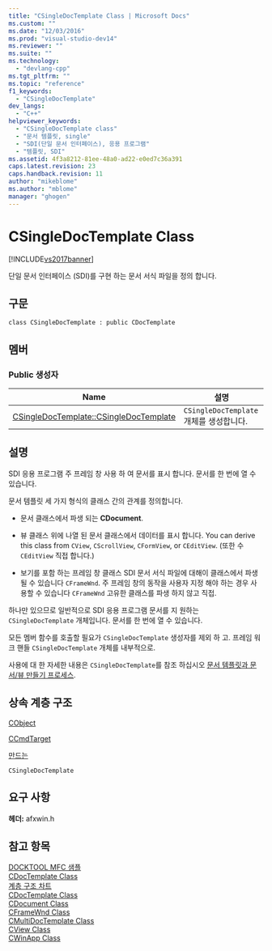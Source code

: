 ```yaml
---
title: "CSingleDocTemplate Class | Microsoft Docs"
ms.custom: ""
ms.date: "12/03/2016"
ms.prod: "visual-studio-dev14"
ms.reviewer: ""
ms.suite: ""
ms.technology: 
  - "devlang-cpp"
ms.tgt_pltfrm: ""
ms.topic: "reference"
f1_keywords: 
  - "CSingleDocTemplate"
dev_langs: 
  - "C++"
helpviewer_keywords: 
  - "CSingleDocTemplate class"
  - "문서 템플릿, single"
  - "SDI(단일 문서 인터페이스), 응용 프로그램"
  - "템플릿, SDI"
ms.assetid: 4f3a8212-81ee-48a0-ad22-e0ed7c36a391
caps.latest.revision: 23
caps.handback.revision: 11
author: "mikeblome"
ms.author: "mblome"
manager: "ghogen"
---
```

# CSingleDocTemplate Class
[!INCLUDE[vs2017banner](../../assembler/inline/includes/vs2017banner.md)]

단일 문서 인터페이스 \(SDI\)를 구현 하는 문서 서식 파일을 정의 합니다.  
  
## 구문  
  
```  
class CSingleDocTemplate : public CDocTemplate  
```  
  
## 멤버  
  
### Public 생성자  
  
|Name|설명|  
|----------|--------|  
|[CSingleDocTemplate::CSingleDocTemplate](../Topic/CSingleDocTemplate::CSingleDocTemplate.md)|`CSingleDocTemplate` 개체를 생성합니다.|  
  
## 설명  
 SDI 응용 프로그램 주 프레임 창 사용 하 여 문서를 표시 합니다. 문서를 한 번에 열 수 있습니다.  
  
 문서 템플릿 세 가지 형식의 클래스 간의 관계를 정의합니다.  
  
-   문서 클래스에서 파생 되는  **CDocument**.  
  
-   뷰 클래스 위에 나열 된 문서 클래스에서 데이터를 표시 합니다.  You can derive this class from `CView`, `CScrollView`, `CFormView`, or `CEditView`.  \(또한 수 `CEditView` 직접 합니다.\)  
  
-   보기를 포함 하는 프레임 창 클래스  SDI 문서 서식 파일에 대해이 클래스에서 파생 될 수 있습니다 `CFrameWnd`. 주 프레임 창의 동작을 사용자 지정 해야 하는 경우 사용할 수 있습니다 `CFrameWnd` 고유한 클래스를 파생 하지 않고 직접.  
  
 하나만 있으므로 일반적으로 SDI 응용 프로그램 문서를 지 원하는 `CSingleDocTemplate` 개체입니다.  문서를 한 번에 열 수 있습니다.  
  
 모든 멤버 함수를 호출할 필요가 `CSingleDocTemplate` 생성자를 제외 하 고.  프레임 워크 핸들 `CSingleDocTemplate` 개체를 내부적으로.  
  
 사용에 대 한 자세한 내용은 `CSingleDocTemplate`를 참조 하십시오  [문서 템플릿과 문서\/뷰 만들기 프로세스](../../mfc/document-templates-and-the-document-view-creation-process.md).  
  
## 상속 계층 구조  
 [CObject](../../mfc/reference/cobject-class.md)  
  
 [CCmdTarget](../../mfc/reference/ccmdtarget-class.md)  
  
 [만드는](../../mfc/reference/cdoctemplate-class.md)  
  
 `CSingleDocTemplate`  
  
## 요구 사항  
 **헤더:** afxwin.h  
  
## 참고 항목  
 [DOCKTOOL MFC 샘플](../../top/visual-cpp-samples.md)   
 [CDocTemplate Class](../../mfc/reference/cdoctemplate-class.md)   
 [계층 구조 차트](../../mfc/hierarchy-chart.md)   
 [CDocTemplate Class](../../mfc/reference/cdoctemplate-class.md)   
 [CDocument Class](../../mfc/reference/cdocument-class.md)   
 [CFrameWnd Class](../../mfc/reference/cframewnd-class.md)   
 [CMultiDocTemplate Class](../../mfc/reference/cmultidoctemplate-class.md)   
 [CView Class](../../mfc/reference/cview-class.md)   
 [CWinApp Class](../../mfc/reference/cwinapp-class.md)